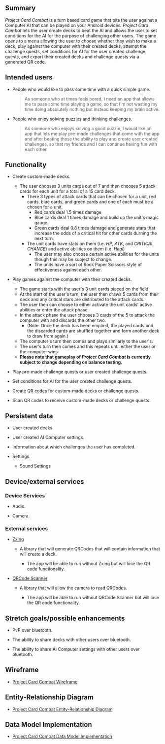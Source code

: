 ## Summary

_Project Card Combat_ is a turn based card game that pits the user against a Computer AI that can be played on your 
Android devices. _Project Card Combat_ lets the user create decks to beat the AI and allows the user to set conditions
for the AI for the purpose of challenging other users. The game opens to a menu allowing the user to choose whether they 
wish to make a deck, play against the computer with their created decks, attempt the challenge quests, set conditions 
for AI for the user created challenge quests, and export their created decks and challenge quests via a generated QR code.

## Intended users

* People who would like to pass some time with a quick simple game.

    > As someone who at times feels bored, I need an app that allows me to pass some time playing a game, so that 
	I'm not wasting my time doing absolutely nothing but instead keeping my brain active.

* People who enjoy solving puzzles and thinking challenges.

    >  As someone who enjoys solving a good puzzle, I would like an app that lets me play pre-made challenges 
	that come with the app and after beating those the ability to play and create user created challenges, so 
	that my friends and I can continue having fun with each other.

## Functionality

* Create custom-made decks.
	* The user chooses 3 units cards out of 7 and then chooses 5 attack cards for each unit for a total of a 15 card deck.
		* There 3 types of attack cards that can be chosen for a unit, red cards, blue cards, and green cards and one of each must be a chosen for a unit.
			* Red cards deal 1.5 times damage
			* Blue cards deal 1 times damage and build up the unit's magic gauge. 
			* Green cards deal 0.8 times damage and generate stars that increase the odds of a critical hit for other cards durning the next turn.
		* The unit cards have stats on them (i.e. _HP_, _ATK_, and _CRITICAL CHANCE_) and active abilities on them (i.e. _Heal_) 
			* The user may also choose certain active abilities for the units though this may be subject to change.
			* The units have a sort of Rock Paper Scissors style of effectiveness against each other.
		
* Play games against the computer with their created decks.
	* The game starts with the user's 3 unit cards placed on the field.
	* At the start of the user's turn, the user then draws 5 cards from their deck and any critical stars are distributed to the attack cards.
	* The user then can choose to either activate the unit cards' active abilities or enter the attack phase.
	* In the attack phase the user chooses 3 cards of the 5 to attack the computer with and discards the other two.
		* (Note: Once the deck has been emptied, the played cards and the discarded cards are shuffled together and form another deck to draw from again.)
	* The computer's turn then comes and plays similarly to the user's.
	* The user's turn then comes and this repeats until either the user or the computer wins.
	* **Please note that gameplay of _Project Card Combat_ is currently subject to change depending on balance testing.**
	
* Play pre-made challenge quests or user created challenge quests.

* Set conditions for AI for the user created challenge quests.

* Create QR codes for custom-made decks or challenge quests.

* Scan QR codes to receive custom-made decks or challenge quests.

## Persistent data
* User created decks.

* User created AI Computer settings.

* Information about which challenges the user has completed.

* Settings.
	* Sound Settings
    
## Device/external services

### Device Services

* Audio.

* Camera.

### External services

* [Zxing](https://github.com/zxing/zxing)
	* A library that will generate QRCodes that will contain information that will create a deck.
	  
	    * The app will be able to run without Zxing but will lose the QR code functionality.

* [QRCode Scanner](https://developers.google.com/ml-kit/vision/barcode-scanning/android)
	* A library that will allow the camera to read QRCodes.
     
        * The app will be able to run without QRCode Scanner but will lose the QR code functionality.

## Stretch goals/possible enhancements 

* PvP over bluetooth.

* The ability to share decks with other users over bluetooth.

* The ability to share AI Computer settings with other users over bluetooth.

## Wireframe

* [Project Card Combat Wireframe](../wireframe.md)

## Entity-Relationship Diagram

* [Project Card Combat Entity-Relationship Diagram](../erd.md)

## Data Model Implementation

* [Project Card Combat Data Model Implementation](../data-model-implementation.md)